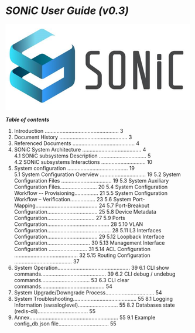 # *SONiC User Guide (v0.3)*  
![SONiC_Logo](https://github.com/deviprasad80/hello-world/blob/e7d21d2b327edc7903b015171bdcc7a12f14ded8/SONIC_logo.png "SONiC_logo") 
 
   
__*Table of contents*__  												     
 1.    Introduction .................................................. 3    
 2.    Document History .............................................. 3    
 3.    Referenced Documents .......................................... 4    
 4.	SONiC System Architecture ........................................ 4    
   4.1   SONiC subsystems Description ................................ 5    
   4.2   SONiC subsystems Interactions .............................. 10    
 5.    System configuration ......................................... 19  
   5.1	System Configuration Overview ............................... 19
   5.2	System Configuration Files .................................. 19
   5.3	System Auxiliary Configuration Files......................... 20
   5.4	System Configuration Workflow -- Provisioning................ 21
   5.5	System Configuration Workflow – Verification................. 23
   5.6	System Port-Mapping.......................................... 24
   5.7	Port-Breakout Configuration.................................. 25
   5.8	Device Metadata Configuration................................ 27
   5.9	Ports Configuration.......................................... 28
   5.10	VLAN Configuration........................................... 28
   5.11	L3 Interfaces Configuration.................................. 29
   5.12	Loopback Interface Configuration............................. 30
   5.13	Management Interface Configuration .......................... 31
   5.14	ACL Configuration ........................................... 32
   5.15	Routing Configuration ....................................... 37
 6.	System Operation................................................. 39
   6.1	CLI show commands............................................ 39
   6.2	CLI debug / undebug commands................................. 53
   6.3	CLI clear commands........................................... 54
 7.	System Upgrade/Downgrade Process................................. 54
 8.	System Troubleshooting........................................... 55
   8.1	Logging Information (swssloglevel)........................... 55
   8.2	Databases state (redis-cli).................................. 55
 9.	Annex............................................................ 55
   9.1	Example config_db.json file.................................. 55

